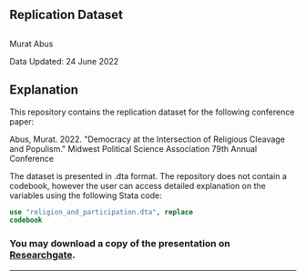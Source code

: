 ## Replication Dataset 
## 


Murat Abus  

Data Updated: 24 June 2022


## Explanation

This repository contains the replication dataset for the following conference paper:

Abus, Murat. 2022. "Democracy at the Intersection of Religious Cleavage and Populism." Midwest Political Science Association 79th Annual Conference

The dataset is presented in .dta format. The repository does not contain a codebook, however the user can access detailed explanation on the variables using the following Stata code:

```stata
use "religion_and_participation.dta", replace
codebook
```

### You may download a copy of the presentation on [Researchgate](https://www.researchgate.net/publication/359855022_Democracy_at_the_Intersection_of_Religious_Cleavage_and_Populism).

----
